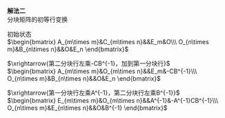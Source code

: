 **解法二**  
分块矩阵的初等行变换  
  
初始状态  
 $\begin{bmatrix}  
A_{m\times m}&C_{m\times n}&&E_m&O\\\  
O_{n\times m}&B_{n\times n}&&O&E_n  
\end{bmatrix}$  
  
 $\xrightarrow{第二分块行左乘-CB^{-1}，加到第一分块行}$  
 $\begin{bmatrix}  
A_{m\times m}&O_{m\times n}&&E_m&-CB^{-1}\\\  
O_{n\times m}&B_{n\times n}&&O&E_n  
\end{bmatrix}$  
  
 $\xrightarrow{第一分块行左乘A^{-1}，第二分块行左乘B^{-1}}$  
 $\begin{bmatrix}  
E_{m\times m}&O_{m\times n}&&A^{-1}&-A^{-1}CB^{-1}\\\  
O_{n\times m}&E_{n\times n}&&O&B^{-1}  
\end{bmatrix}$  
